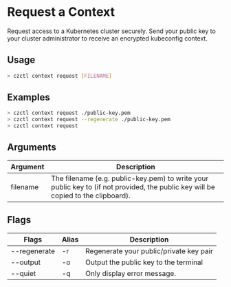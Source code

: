 # Request a Context

Request access to a Kubernetes cluster securely. Send your public key to your cluster administrator to receive an encrypted kubeconfig context.

## Usage

```bash
> czctl context request [FILENAME]
```

## Examples

```bash
> czctl context request ./public-key.pem
> czctl context request --regenerate ./public-key.pem
> czctl context request
```

## Arguments

| Argument      | Description
| -------       | -----------
| filename      | The filename (e.g. public-key.pem) to write your public key to (if not provided, the public key will be copied to the clipboard).

## Flags

<div class="flags-table">

| Flags          | Alias | Description
| -------------- | ----- | -----------
| --regenerate   | -r    | Regenerate your public/private key pair
| --output       | -o    | Output the public key to the terminal
| --quiet        | -q    | Only display error message.

</div>
